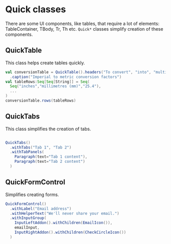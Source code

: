 # Quick classes

There are some UI components, like tables, that require a lot of elements: TableContainer, TBody, Tr, Th etc. `Quick*` classes 
simplify creation of these components.

## QuickTable

This class helps create tables quickly.

```scala
val conversionTable = QuickTable().headers("To convert", "into", "multiply by")
  .caption("Imperial to metric conversion factors")
val tableRows:Seq[Seq[String]] = Seq(
  Seq("inches","millimetres (mm)","25.4"),
  ...
)
conversionTable.rows(tableRows)
```

## QuickTabs

This class simplifies the creation of tabs.

```scala

QuickTabs()
  .withTabs("Tab 1", "Tab 2")
  .withTabPanels(
    Paragraph(text="Tab 1 content"),
    Paragraph(text="Tab 2 content")
  )

```

## QuickFormControl

Simplifies creating forms.

```scala
QuickFormControl()
  .withLabel("Email address")
  .withHelperText("We'll never share your email.")
  .withInputGroup(
    InputLeftAddon().withChildren(EmailIcon()),
    emailInput,
    InputRightAddon().withChildren(CheckCircleIcon())
  )
```